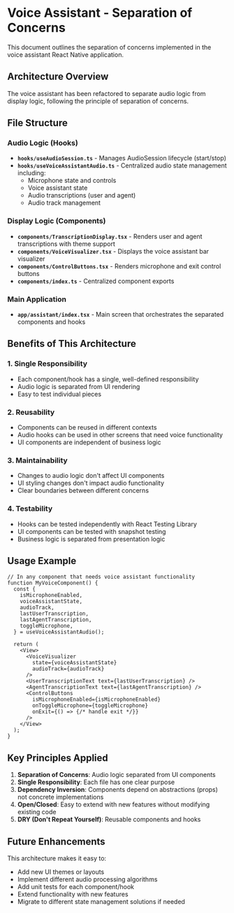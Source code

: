 # Voice Assistant - Separation of Concerns

This document outlines the separation of concerns implemented in the voice assistant React Native application.

## Architecture Overview

The voice assistant has been refactored to separate audio logic from display logic, following the principle of separation of concerns.

## File Structure

### Audio Logic (Hooks)
- **`hooks/useAudioSession.ts`** - Manages AudioSession lifecycle (start/stop)
- **`hooks/useVoiceAssistantAudio.ts`** - Centralized audio state management including:
  - Microphone state and controls
  - Voice assistant state
  - Audio transcriptions (user and agent)
  - Audio track management

### Display Logic (Components)
- **`components/TranscriptionDisplay.tsx`** - Renders user and agent transcriptions with theme support
- **`components/VoiceVisualizer.tsx`** - Displays the voice assistant bar visualizer
- **`components/ControlButtons.tsx`** - Renders microphone and exit control buttons
- **`components/index.ts`** - Centralized component exports

### Main Application
- **`app/assistant/index.tsx`** - Main screen that orchestrates the separated components and hooks

## Benefits of This Architecture

### 1. **Single Responsibility**
- Each component/hook has a single, well-defined responsibility
- Audio logic is separated from UI rendering
- Easy to test individual pieces

### 2. **Reusability**
- Components can be reused in different contexts
- Audio hooks can be used in other screens that need voice functionality
- UI components are independent of business logic

### 3. **Maintainability**
- Changes to audio logic don't affect UI components
- UI styling changes don't impact audio functionality
- Clear boundaries between different concerns

### 4. **Testability**
- Hooks can be tested independently with React Testing Library
- UI components can be tested with snapshot testing
- Business logic is separated from presentation logic

## Usage Example

```tsx
// In any component that needs voice assistant functionality
function MyVoiceComponent() {
  const {
    isMicrophoneEnabled,
    voiceAssistantState,
    audioTrack,
    lastUserTranscription,
    lastAgentTranscription,
    toggleMicrophone,
  } = useVoiceAssistantAudio();

  return (
    <View>
      <VoiceVisualizer 
        state={voiceAssistantState} 
        audioTrack={audioTrack} 
      />
      <UserTranscriptionText text={lastUserTranscription} />
      <AgentTranscriptionText text={lastAgentTranscription} />
      <ControlButtons
        isMicrophoneEnabled={isMicrophoneEnabled}
        onToggleMicrophone={toggleMicrophone}
        onExit={() => {/* handle exit */}}
      />
    </View>
  );
}
```

## Key Principles Applied

1. **Separation of Concerns**: Audio logic separated from UI components
2. **Single Responsibility**: Each file has one clear purpose
3. **Dependency Inversion**: Components depend on abstractions (props) not concrete implementations
4. **Open/Closed**: Easy to extend with new features without modifying existing code
5. **DRY (Don't Repeat Yourself)**: Reusable components and hooks

## Future Enhancements

This architecture makes it easy to:
- Add new UI themes or layouts
- Implement different audio processing algorithms
- Add unit tests for each component/hook
- Extend functionality with new features
- Migrate to different state management solutions if needed

